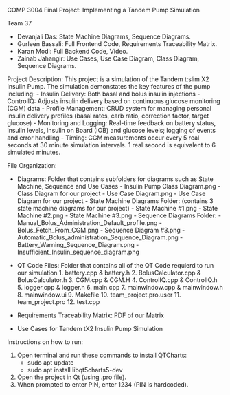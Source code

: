 COMP 3004 Final Project: Implementing a Tandem Pump Simulation

Team 37
- Devanjali Das: State Machine Diagrams, Sequence Diagrams.
- Gurleen Bassali: Full Frontend Code, Requirements Traceability Matrix.
- Karan Modi: Full Backend Code, Video.
- Zainab Jahangir: Use Cases, Use Case Diagram, Class Diagram, Sequence Diagrams.

Project Description:
   This project is a simulation of the Tandem t:slim X2 Insulin Pump. The simulation demonstates the key features of the pump including:
      - Insulin Delivery: Both basal and bolus insulin injections
      - ControlIQ: Adjusts insulin delivery based on continuous glucose monitoring (CGM) data
      - Profile Management: CRUD system for managing personal insulin delivery profiles (basal rates, carb ratio, correction factor, target glucose)
      - Monitoring and Logging: Real-time feedback on battery status, insulin levels, Insulin on Board (IOB) and glucose levels; logging of events and error handling
      - Timing: CGM measurements occur every 5 real seconds at 30 minute simulation intervals. 1 real second is equivalent to 6 simulated minutes.

File Organization:

- Diagrams: Folder that contains subfolders for diagrams such as State Machine, Sequence and Use Cases
      - Insulin Pump Class Diagram.png - Class Diagram for our project
      - Use Case Diagram.png - Use Case Diagram for our project
      - State Machine Diagrams Folder: (contains 3 state machine diagrams for our project)
            - State Machine #1.png
            - State Machine #2.png
            - State Machine #3.png
      - Sequence Diagrams Folder:
            - Manual_Bolus_Administration_Default_profile.png
            - Bolus_Fetch_From_CGM.png
            - Sequence Diagram #3.png
            - Automatic_Bolus_administration_Sequence_Diagram.png
            - Battery_Warning_Sequence_Diagram.png
            - Insufficient_Insulin_sequence_diagram.png

- QT Code Files: Folder that contains all of the QT Code requierd to run our simulation
       1. battery.cpp & battery.h 
       2. BolusCalculator.cpp & BolusCalculator.h
       3. CGM.cpp & CGM.H
       4. ControlIQ.cpp & ControlIQ.h
       5. logger.cpp & logger.h
       6. main.cpp
       7. mainwindow.cpp & mainwindow.h
       8. mainwindow.ui
       9. Makefile
       10. team_project.pro.user
       11. team_project.pro
       12. test.cpp
- Requirements Traceability Matrix: PDF of our Matrix
- Use Cases for Tandem tX2 Insulin Pump Simulation

Instructions on how to run:
   1. Open terminal and run these commands to install QTCharts:
         - sudo apt update
         - sudo apt install libqt5charts5-dev
   2. Open the project in Qt (using .pro file).
   3. When prompted to enter PIN, enter 1234 (PIN is hardcoded).
  
